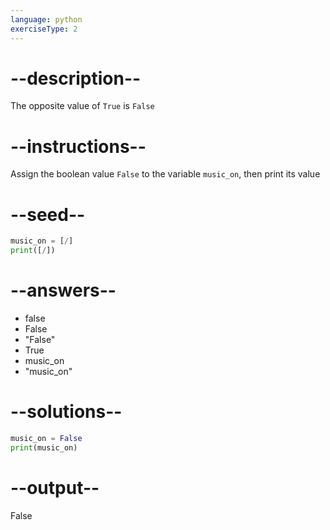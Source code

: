 ```yaml
---
language: python
exerciseType: 2
---
```


# --description--

The opposite value of `True` is `False`

# --instructions--

Assign the boolean value `False` to the variable `music_on`, then print its value

# --seed--

```python
music_on = [/]
print([/])
```

# --answers--

- false
- False
- "False"
- True
- music_on
- "music_on"

# --solutions--

```python
music_on = False
print(music_on)
```

# --output--

False
